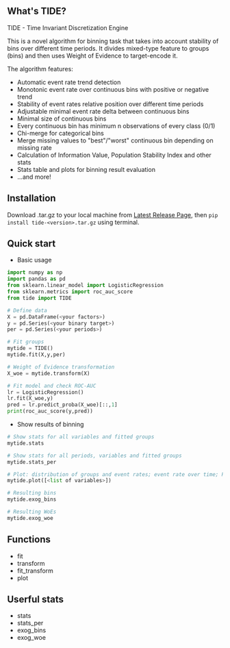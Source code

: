 ## What's TIDE?

TIDE - Time Invariant Discretization Engine

This is a novel algorithm for binning task that takes into account stability of bins over different time periods.
It divides mixed-type feature to groups (bins) and then uses Weight of Evidence to target-encode it.

The algorithm features:
- Automatic event rate trend detection
- Monotonic event rate over continuous bins with positive or negative trend
- Stability of event rates relative position over different time periods
- Adjustable minimal event rate delta between continuous bins 
- Minimal size of continuous bins
- Every continuous bin has minimum n observations of every class (0/1)
- Chi-merge for categorical bins
- Merge missing values to "best"/"worst" continuous bin depending on missing rate
- Calculation of Information Value, Population Stability Index and other stats
- Stats table and plots for binning result evaluation
- ...and more!

## Installation
Download .tar.gz to your local machine from [Latest Release Page](https://github.com/leonidgarin/TIDE/releases/latest), then `pip install tide-<version>.tar.gz` using terminal.

## Quick start
- Basic usage
```Python
import numpy as np
import pandas as pd
from sklearn.linear_model import LogisticRegression
from sklearn.metrics import roc_auc_score
from tide import TIDE

# Define data
X = pd.DataFrame(<your factors>)
y = pd.Series(<your binary target>)
per = pd.Series(<your periods>)

# Fit groups
mytide = TIDE()
mytide.fit(X,y,per)

# Weight of Evidence transformation
X_woe = mytide.transform(X)

# Fit model and check ROC-AUC
lr = LogisticRegression()
lr.fit(X_woe,y)
pred = lr.predict_proba(X_woe)[::,1]
print(roc_auc_score(y,pred))
```
- Show results of binning
```Python
# Show stats for all variables and fitted groups
mytide.stats

# Show stats for all periods, variables and fitted groups 
mytide.stats_per

# Plot: distribution of groups and event rates; event rate over time; PSI over time
mytide.plot([<list of variables>])

# Resulting bins
mytide.exog_bins

# Resulting WoEs
mytide.exog_woe
```
## Functions
- fit
- transform
- fit_transform
- plot

## Userful stats
- stats
- stats_per
- exog_bins
- exog_woe